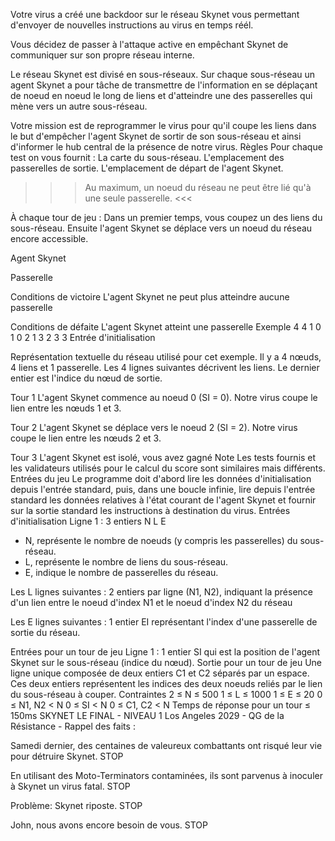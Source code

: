 Votre virus a créé une backdoor sur le réseau Skynet vous permettant d'envoyer de nouvelles instructions au virus en temps réél.

Vous décidez de passer à l'attaque active en empêchant Skynet de communiquer sur son propre réseau interne.

Le réseau Skynet est divisé en sous-réseaux. Sur chaque sous-réseau un agent Skynet a pour tâche de transmettre de l'information en se déplaçant de noeud en noeud le long de liens et d'atteindre une des passerelles qui mène vers un autre sous-réseau.

Votre mission est de reprogrammer le virus pour qu'il coupe les liens dans le but d'empêcher l'agent Skynet de sortir de son sous-réseau et ainsi d'informer le hub central de la présence de notre virus.
 	Règles
Pour chaque test on vous fournit :
La carte du sous-réseau.
L'emplacement des passerelles de sortie.
L'emplacement de départ de l'agent Skynet.
>>> Au maximum, un noeud du réseau ne peut être lié qu'à une seule passerelle. <<<

À chaque tour de jeu :
Dans un premier temps, vous coupez un des liens du sous-réseau.
Ensuite l'agent Skynet se déplace vers un noeud du réseau encore accessible.

Agent Skynet

Passerelle
 
Conditions de victoire
L'agent Skynet ne peut plus atteindre aucune passerelle
 
Conditions de défaite
L'agent Skynet atteint une passerelle
 	Exemple
4 4 1
0 1
0 2
1 3
2 3
3
Entrée d'initialisation
 
Représentation textuelle du réseau utilisé pour cet exemple. Il y a 4 nœuds, 4 liens et 1 passerelle. Les 4 lignes suivantes décrivent les liens. Le dernier entier est l'indice du nœud de sortie.

Tour 1
L'agent Skynet commence au noeud 0 (SI = 0). Notre virus coupe le lien entre les nœuds 1 et 3.

Tour 2
L'agent Skynet se déplace vers le noeud 2 (SI = 2). Notre virus coupe le lien entre les nœuds 2 et 3.

Tour 3
L'agent Skynet est isolé, vous avez gagné
 	Note
Les tests fournis et les validateurs utilisés pour le calcul du score sont similaires mais différents.
 	Entrées du jeu
Le programme doit d'abord lire les données d'initialisation depuis l'entrée standard, puis, dans une boucle infinie, lire depuis l'entrée standard les données relatives à l'état courant de l'agent Skynet et fournir sur la sortie standard les instructions à destination du virus.
Entrées d'initialisation
Ligne 1 : 3 entiers N L E
- N, représente le nombre de noeuds (y compris les passerelles) du sous-réseau.
- L, représente le nombre de liens du sous-réseau.
- E, indique le nombre de passerelles du réseau.

Les L lignes suivantes : 2 entiers par ligne (N1, N2), indiquant la présence d'un lien entre le noeud d'index N1 et le noeud d'index N2 du réseau

Les E lignes suivantes : 1 entier EI représentant l'index d'une passerelle de sortie du réseau.

Entrées pour un tour de jeu
Ligne 1 : 1 entier SI qui est la position de l'agent Skynet sur le sous-réseau (indice du nœud).
Sortie pour un tour de jeu
Une ligne unique composée de deux entiers C1 et C2 séparés par un espace. Ces deux entiers représentent les indices des deux noeuds reliés par le lien du sous-réseau à couper.
Contraintes
2 ≤ N ≤ 500
1 ≤ L ≤ 1000
1 ≤ E ≤ 20
0 ≤ N1, N2 < N
0 ≤ SI < N
0 ≤ C1, C2 < N
Temps de réponse pour un tour ≤ 150ms
SKYNET LE FINAL - NIVEAU 1
Los Angeles 2029 - QG de la Résistance - Rappel des faits :

Samedi dernier, des centaines de valeureux combattants ont risqué leur vie pour détruire Skynet. STOP

En utilisant des Moto-Terminators contaminées, ils sont parvenus à inoculer à Skynet un virus fatal. STOP

Problème: Skynet riposte. STOP

John, nous avons encore besoin de vous. STOP